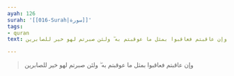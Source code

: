 ```yaml
---
ayah: 126
surah: '[[016-Surah|سورة]]'
tags:
- quran
text: وإن عاقبتم فعاقبوا بمثل ما عوقبتم به ۖ ولئن صبرتم لهو خير للصابرين

---
```

> وإن عاقبتم فعاقبوا بمثل ما عوقبتم به ۖ ولئن صبرتم لهو خير للصابرين
